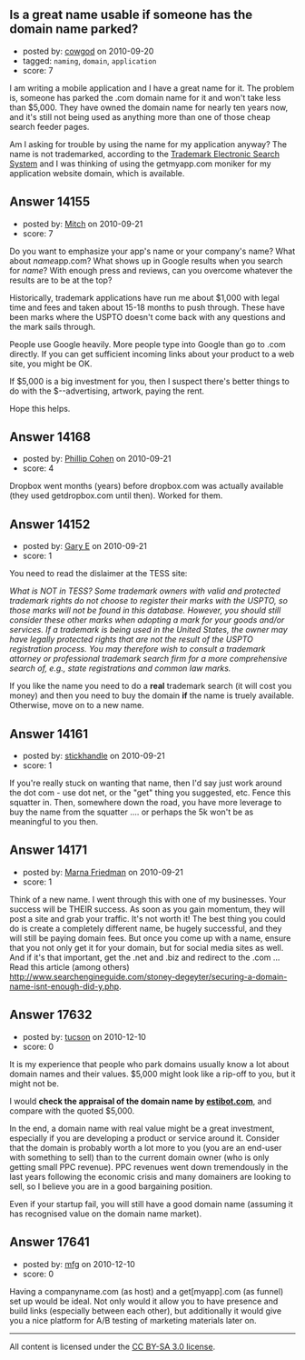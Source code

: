 ## Is a great name usable if someone has the domain name parked?

- posted by: [cowgod](https://stackexchange.com/users/-1/4192-cowgod) on 2010-09-20
- tagged: `naming`, `domain`, `application`
- score: 7

I am writing a mobile application and I have a great name for it.  The problem is, someone has parked the .com domain name for it and won't take less than $5,000.  They have owned the domain name for nearly ten years now, and it's still not being used as anything more than one of those cheap search feeder pages.

Am I asking for trouble by using the name for my application anyway?  The name is not trademarked, according to the [Trademark Electronic Search System][1] and I was thinking of using the getmyapp.com moniker for my application website domain, which is available.

[1]:http://tess2.uspto.gov/bin/gate.exe?f=tess&state=4010:dpocbv.1.1


## Answer 14155

- posted by: [Mitch](https://stackexchange.com/users/-1/747-mitch) on 2010-09-21
- score: 7

Do you want to emphasize your app's name or your company's name?  What about *name*app.com?  What shows up in Google results when you search for *name*?  With enough press and reviews, can you overcome whatever the results are to be at the top?

Historically, trademark applications have run me about $1,000 with legal time and fees and taken about 15-18 months to push through.  These have been marks where the USPTO doesn't come back with any questions and the mark sails through.

People use Google heavily.  More people type <my-company-name> into Google than go to <my-company-name>.com directly.  If you can get sufficient incoming links about your product to a web site, you might be OK.

If $5,000 is a big investment for you, then I suspect there's better things to do with the $--advertising, artwork, paying the rent.

Hope this helps.


## Answer 14168

- posted by: [Phillip Cohen](https://stackexchange.com/users/-1/4206-phillip-cohen) on 2010-09-21
- score: 4

Dropbox went months (years) before dropbox.com was actually available (they used getdropbox.com until then). Worked for them.


## Answer 14152

- posted by: [Gary E](https://stackexchange.com/users/-1/2587-gary-e) on 2010-09-21
- score: 1

You need to read the dislaimer at the TESS site:

*What is NOT in TESS?  Some trademark owners with valid and protected trademark rights do not choose to register their marks with the USPTO, so those marks will not be found in this database.  However, you should still consider these other marks when adopting a mark for your goods and/or services.  If a trademark is being used in the United States, the owner may have legally protected rights that are not the result of the USPTO registration process.  You may therefore wish to consult a trademark attorney or professional trademark search firm for a more comprehensive search of, e.g., state registrations and common law marks.*

If you like the name you need to do a **real** trademark search (it will cost you money) and then you need to buy the domain **if** the name is truely available. Otherwise, move on to a new name.



## Answer 14161

- posted by: [stickhandle](https://stackexchange.com/users/-1/3621-stickhandle) on 2010-09-21
- score: 1

If you're really stuck on wanting that name, then I'd say just work around the dot com - use dot net, or the "get" thing you suggested, etc. Fence this squatter in. Then, somewhere down the road, you have more leverage to buy the name from the squatter .... or perhaps the 5k won't be as meaningful to you then.


## Answer 14171

- posted by: [Marna Friedman](https://stackexchange.com/users/-1/4216-marna-friedman) on 2010-09-21
- score: 1

Think of a new name.  I went through this with one of my businesses.  Your success will be THEIR success.  As soon as you gain momentum, they will post a site and grab your traffic.  It's not worth it!  The best thing you could do is create a completely different name, be hugely successful, and they will still be paying domain fees.  But once you come up with a name, ensure that you not only get it for your domain, but for social media sites as well.  And if it's that important, get the .net and .biz and redirect to the .com ... Read this article (among others) http://www.searchengineguide.com/stoney-degeyter/securing-a-domain-name-isnt-enough-did-y.php.


## Answer 17632

- posted by: [tucson](https://stackexchange.com/users/-1/2407-tucson) on 2010-12-10
- score: 0

<p>It is my experience that people who park domains usually know a lot about domain names and their values. $5,000 might look like a rip-off to you, but it might not be.</p>

<p>I would <strong>check the appraisal of the domain name by <a href="http://estibot.com" rel="nofollow">estibot.com</a></strong>, and compare with the quoted $5,000.</p>

<p>In the end, a domain name with real value might be a great investment, especially if you are developing a product or service around it.
Consider that the domain is probably worth a lot more to you (you are an end-user with something to sell) than to the current domain owner (who is only getting small PPC revenue). PPC revenues went down tremendously in the last years following the economic crisis and many domainers are looking to sell, so I believe you are in a good bargaining position.</p>

<p>Even if your startup fail, you will still have a good domain name (assuming it has recognised value on the domain name market).</p>



## Answer 17641

- posted by: [mfg](https://stackexchange.com/users/-1/4476-mfg) on 2010-12-10
- score: 0

Having a companyname.com (as host) and a get[myapp].com (as funnel) set up would be ideal. Not only would it allow you to have presence and build links (especially between each other), but additionally it would give you a nice platform for A/B testing of marketing materials later on.



---

All content is licensed under the [CC BY-SA 3.0 license](https://creativecommons.org/licenses/by-sa/3.0/).
